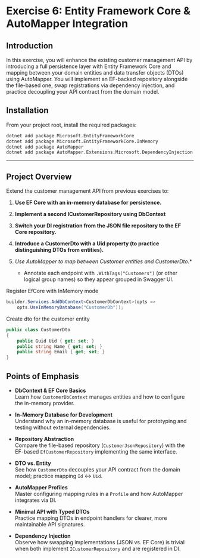 # Exercise 6: Entity Framework Core & AutoMapper Integration


## Introduction

In this exercise, you will enhance the existing customer management API by introducing a full persistence layer with Entity Framework Core and mapping between your domain entities and data transfer objects (DTOs) using AutoMapper. You will implement an EF-backed repository alongside the file-based one, swap registrations via dependency injection, and practice decoupling your API contract from the domain model.

## Installation

From your project root, install the required packages:

```bash
dotnet add package Microsoft.EntityFrameworkCore
dotnet add package Microsoft.EntityFrameworkCore.InMemory
dotnet add package AutoMapper
dotnet add package AutoMapper.Extensions.Microsoft.DependencyInjection
```
---

## Project Overview
Extend the customer management API from previous exercises to:

1. **Use EF Core with an in-memory database for persistence.**  
 
2. **Implement a second ICustomerRepository using DbContext**

3. **Switch your DI registration from the JSON file repository to the EF Core repository.**  

4. **Introduce a CustomerDto with a Uid property (to practice distinguishing DTOs from entities).**  
  
5. *Use AutoMapper to map between Customer entities and CustomerDto.**  
   - Annotate each endpoint with `.WithTags("Customers")` (or other logical group names) so they appear grouped in Swagger UI.


Register EfCore with InMemory mode
```csharp
builder.Services.AddDbContext<CustomerDbContext>(opts =>
    opts.UseInMemoryDatabase("CustomerDb"));
```

Create dto for the customer entity
```csharp
public class CustomerDto
{
    public Guid Uid { get; set; }
    public string Name { get; set; }
    public string Email { get; set; }
}
```


## Points of Emphasis

- **DbContext & EF Core Basics**  
  Learn how `CustomerDbContext` manages entities and how to configure the in-memory provider.

- **In-Memory Database for Development**  
  Understand why an in-memory database is useful for prototyping and testing without external dependencies.

- **Repository Abstraction**  
  Compare the file-based repository (`CustomerJsonRepository`) with the EF-based `EfCustomerRepository` implementing the same interface.

- **DTO vs. Entity**  
  See how `CustomerDto` decouples your API contract from the domain model; practice mapping `Id` ↔ `Uid`.

- **AutoMapper Profiles**  
  Master configuring mapping rules in a `Profile` and how AutoMapper integrates via DI.

- **Minimal API with Typed DTOs**  
  Practice mapping DTOs in endpoint handlers for clearer, more maintainable API signatures.

- **Dependency Injection**  
  Observe how swapping implementations (JSON vs. EF Core) is trivial when both implement `ICustomerRepository` and are registered in DI.


